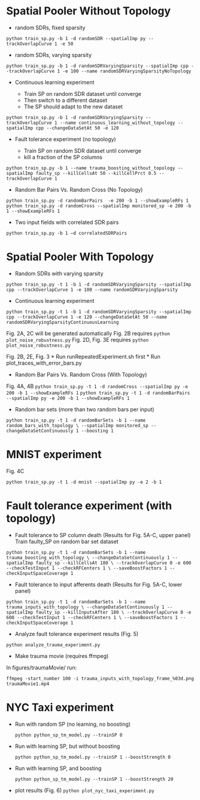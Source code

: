 # Spatial Pooler Without Topology
* random SDRs, fixed sparsity

`python train_sp.py -b 1 -d randomSDR --spatialImp py --trackOverlapCurve 1 -e 50`

* random SDRs, varying sparsity 

`python train_sp.py -b 1 -d randomSDRVaryingSparsity --spatialImp cpp --trackOverlapCurve 1 -e 100 --name randomSDRVaryingSparsityNoTopology`
 
* Continuous learning experiment

	* Train SP on random SDR dataset until converge
	* Then switch to a different dataset
	* The SP should adapt to the new dataset

`python train_sp.py -b 1 -d randomSDRVaryingSparsity --trackOverlapCurve 1 --name continuous_learning_without_topology --spatialImp cpp --changeDataSetAt 50 -e 120` 

* Fault tolerance experiment (no topology)

	* Train SP on random SDR dataset until converge
	* kill a fraction of the SP columns

`python train_sp.py -b 1 --name trauma_boosting_without_topology --spatialImp faulty_sp --killCellsAt 50 --killCellPrct 0.5 --trackOverlapCurve 1`

* Random Bar Pairs Vs. Random Cross (No Topology)

`python train_sp.py -d randomBarPairs  -e 200 -b 1 --showExampleRFs 1`
`python train_sp.py -d randomCross --spatialImp monitored_sp -e 200 -b 1 --showExampleRFs 1`

* Two input fields with correlated SDR pairs

`python train_sp.py -b 1 –d correlatedSDRPairs`

# Spatial Pooler With Topology

* Random SDRs with varying sparsity 

`python train_sp.py -t 1 -b 1 -d randomSDRVaryingSparsity --spatialImp cpp --trackOverlapCurve 1 -e 100 --name randomSDRVaryingSparsity`

* Continuous learning experiment

`python train_sp.py -t 1 -b 1 -d randomSDRVaryingSparsity --spatialImp cpp --trackOverlapCurve 1 -e 120 --changeDataSetAt 50 --name randomSDRVaryingSparsityContinuousLearning `

Fig. 2A, 2C will be generated automatically
Fig. 2B requires `python plot_noise_robustness.py`
Fig. 2D, Fig. 3E requires `python plot_noise_robustness.py`

Fig. 2B, 2E, Fig. 3
	* Run runRepeatedExperiment.sh first 
	* Run plot_traces_with_error_bars.py

* Random Bar Pairs Vs. Random Cross (With Topology)

Fig. 4A, 4B
`python train_sp.py -t 1 -d randomCross --spatialImp py -e 200 -b 1 --showExampleRFs 1`
`python train_sp.py -t 1 -d randomBarPairs --spatialImp py -e 200 -b 1 --showExampleRFs 1`

* Random bar sets (more than two random bars per input)

`python train_sp.py -t 1 -d randomBarSets -b 1 --name random_bars_with_topology \
--spatialImp monitored_sp --changeDataSetContinuously 1 --boosting 1`

# MNIST experiment
Fig. 4C

`python train_sp.py -t 1 -d mnist --spatialImp py -e 2 -b 1`

# Fault tolerance experiment (with topology)

* Fault tolerance to SP column death (Results for Fig. 5A-C, upper panel)
Train faulty_SP on random bar set dataset

`python train_sp.py -t 1 -d randomBarSets -b 1 --name trauma_boosting_with_topology \
--changeDataSetContinuously 1 --spatialImp faulty_sp --killCellsAt 180 \
--trackOverlapCurve 0 -e 600 --checkTestInput 1 --checkRFCenters 1 \
--saveBoostFactors 1 --checkInputSpaceCoverage 1`

* Fault tolerance to input afferents death (Results for Fig. 5A-C, lower panel)

`python train_sp.py -t 1 -d randomBarSets -b 1 --name trauma_inputs_with_topology \
--changeDataSetContinuously 1 --spatialImp faulty_sp --killInputsAfter 180 \
--trackOverlapCurve 0 -e 600 --checkTestInput 1 --checkRFCenters 1 \
--saveBoostFactors 1 --checkInputSpaceCoverage 1`

* Analyze fault tolerance experiment results (Fig. 5)

`python analyze_trauma_experiment.py`

* Make trauma movie (requires ffmpeg)

 In figures/traumaMovie/ run:

`ffmpeg -start_number 100 -i trauma_inputs_with_topology_frame_%03d.png traumaMovie1.mp4`

# NYC Taxi experiment
* Run with random SP (no learning, no boosting)

	`python python_sp_tm_model.py --trainSP 0`
* Run with learning SP, but without boosting
 
	`python python_sp_tm_model.py --trainSP 1 --boostStrength 0`
* Run with learning SP, and boosting
 
	`python python_sp_tm_model.py --trainSP 1 --boostStrength 20`
	
* plot results (Fig. 6)
	`python plot_nyc_taxi_experiment.py`
	
